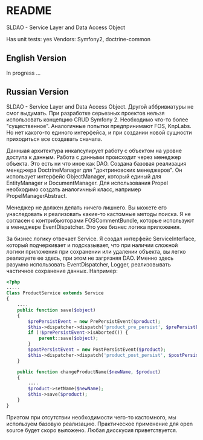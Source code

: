 README
======

SLDAO - Service Layer and Data Access Object

Has unit tests: yes
Vendors: Symfony2, doctrine-common


English Version
-----------------

In progress ...

Russian Version
-----------------

SLDAO - Service Layer and Data Access Object. Другой аббривиатуры не смог выдумать. При разработке серьезных
проектов нельзя использовать концепцию CRUD Symfony 2. Необходимо что-то более "существенное". Аналогичные попытки
предпринимают FOS, KnpLabs. Но нет какого-то единого интерфейса, и при создании новой сущности приходиться все создавать
сначала.

Данныая архитектура инкапсулирует работу с объектом на уровне доступа к данным. Работа с данными происходит через менеджер объекта.
Это есть ни что иное как DAO. Создана базовая реализация менеджера DoctrineManager для "доктриновских менеджеров".
Он использует интерфейс ObjectManager, который единый для EntityManager и DocumentManager. Для использования Propel
необходимо создать аналогичный класс, например PropelManagerAbstract.

Менеджер не должен делать ничего лишнего. Вы можете его унаследовать и реализовать какие-то кастомные методы поиска. Я не
согласен с контрибьюторами FOSCommentBundle, которые используют в менеджере EventDispatcher. Это уже бизнес логика приложения.

За бизнес логику отвечает Service. Я создал интерфейс ServiceInterface, который подчеркивает и подсказывает, что при наличии
сложной логики приложения при сохранении или удалении объекта, вы легко реализуете ее здесь, при этом не загрязняя DAO.
Именно здесь разумно использовать EventDispatcher, Logger, реализовывать частичное сохранение данных. Например:

```php
<?php
.....
Class ProductService extends Service
{
    ....
    public function save($object)
    {
        $prePersistEvent = new PrePersistEvent($product);
        $this->dispatcher->dispatch('product_pre_persist', $prePersistEvent);
        if (!$prePersistEvent->isAborted()) {
            parent::save($object);
        }
        $postPersistEvent = new PostPersistEvent($product);
        $this->dispatcher->dispatch('product_post_persist', $postPersistEvent);
    }

    public function changeProductName($newName, $product)
    {
        ....
        $product->setName($newName);
        $this->save($product);
    }
}

```

Приэтом при отсутствии необходимости чего-то кастомного, мы используем базовую реализацию.
Практическое применение для open source будет скоро выложено. Любая дисскусия приветствуется.
